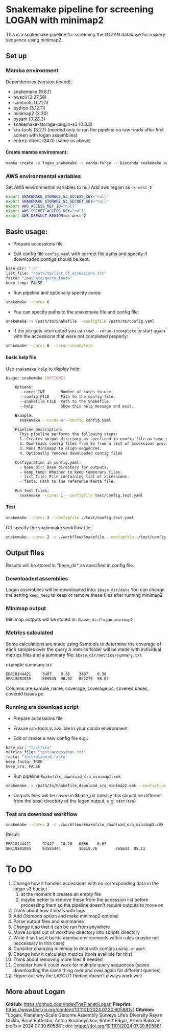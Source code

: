 # Snakemake pipeline for screening LOGAN with minimap2

This is a snakemake pipeline for screening the LOGAN database for a query sequence using minimap2.

## Set up 
### Mamba environment

Dependencies (version tested):

- snakemake (9.8.1)
- awscli (2.27.58)
- samtools (1.22.1)
- python (3.12.11)
- minimap2 (2.30)
- pysam (0.23.3)
- snakemake-storage-plugin-s3 (0.3.3)
- sra-tools (3.2.1) (needed only to run the pipeline on raw reads after first screen with logan assemblies)
- entrez-direct (24.0) (same as above)

#### Create mamba environment:

``` bash
mamba create -n logan_snakemake -c conda-forge -c bioconda snakemake awscli minimap2 samtools snakemake-storage-plugin-s3 pysam sra-tools entrez-direct
```

### AWS environmental variables

Set AWS environmental variables to null
Add aws region as `us-west-2`

``` bash
export SNAKEMAKE_STORAGE_S3_ACCESS_KEY="null"
export SNAKEMAKE_STORAGE_S3_SECRET_KEY="null"
export AWS_ACCESS_KEY_ID="null"
export AWS_SECRET_ACCESS_KEY="null"
export AWS_DEFAULT_REGION=us-west-2
```

## Basic usage:

- Prepare accessions file 

- Edit config file `config.yaml` with correct file paths and specify if downloaded contigs should be kept:

``` bash
base_dir: "./"
list_file: "/path/to/list_of_accessions.txt"
fasta: "/path/to/query.fasta"
keep_temp: FALSE
```

- Run pipeline and optionally specify cores:

``` bash
snakemake --cores 6
```

- You can specify paths to the snakemake file and config file:

``` bash
snakemake -s /path/to/Snakefile --configfile /path/to/config.yaml
```

- If the job gets interrupted you can use `--rerun-incomplete` to start again with the accessions that were not completed properly:

``` bash
snakemake --cores 6 --rerun-incomplete
```

#### basic help file 

Use `snakemake help` to display help:

```bash 
Usage: snakemake [OPTIONS]

    Options:
      --cores INT       Number of cores to use.
      --config FILE     Path to the config file.
      --snakefile FILE  Path to the Snakefile.
      --help            Show this help message and exit.

    Example:
      snakemake --cores 4 --config config.yaml

    Pipeline Description:
      This pipeline performs the following steps:
      1. Creates output directory as specficed in config file as base_dir.
      2. Downloads contig files from S3 from a list of accessions provided.
      3. Runs Minimap2 to align sequences.
      4. Optionally removes downloaded contig files

    Configuration in config.yaml:
      - base_dir: Base directory for outputs.
      - keep_temp: Whether to keep temporary files.
      - list_file: File containing list of accessions.
      - fasta: Path to the reference fasta file.

    Run test files:
      snakemake --cores 1 --configfile test/config.test.yaml
```

#### Test

```bash
snakemake --cores 2 --configfile ./test/config.test.yaml 
```
OR specify the snakemake workflow file:
```bash
snakemake --cores 2 -s ./workflow/Snakefile --configfile ./test/config.test.yaml  
```

## Output files

Results will be stored in "base_dir" as specified in config file.

### Downloaded assemblies
Logan assemblies will be downloaded into:
`$base_dir/data`
You can change the setting `keep_temp` to keep or remove these files after running minimap2.

### Minimap output
Minimap outputs will be stored in: 
`$base_dir/logan_minimap2`

### Metrics calculated
Some calculations are made using Samtools to determine the coverage of each samples over the query
A metrics folder will be made with individual metrics files and a summary file:
 `$base_dir/metrics/summary.txt`

example summary.txt:
``` bash
ERR10144421     3407    0.38    3407    0.38
SRR19201055     889035  98.82   882276  98.07
```

Columns are sample_name, coverage, coverage pc, covered bases, covered bases pc 

### Running sra download script

- Prepare accessions file 

- Ensure sra-tools is availble in your conda environment

- Edit or create a new config file e.g.:
``` bash
base_dir: "test/sra"
metrics_file: "test/accessions.txt"
fasta: "test/plasmid.fasta"
keep_fastq: TRUE
keep_sra: FALSE
```

- Run pipeline `Snakefile_download_sra_minimap2.smk`

``` bash
snakemake -s /path/to/Snakefile_download_sra_minimap2.smk --configfile /path/to/config.yaml
```

- Outputs files will be saved in $base_dir (ideally this should be different from the base directory of the logan output, e.g. `test/sra`)

### Test sra download workflow

``` bash 
snakemake --cores 2 -s ./workflow/Snakefile_download_sra_minimap2.smk --configfile ./test/config.test_sra.yaml 
```

Result:
``` bash
ERR10144421     92447   10.28   6066    0.67
SRR19201055     94555444        10510.76        765643  85.11
```

# To DO

1. Change how it handles accessions with no corresponding data in the logan s3 bucket
   1. at the moment it creates an empty file
   2. maybe better to remove these from the accession list before processing them so the pipeline doesn't require outputs to move on
2. Think about how it deals with logs
3. Add *Diamond* option and make minimap2 optional
4. Parse output files and summarise
5. Change it so that it can be run from anywhere
6. Move scripts out of workflow directory into scripts directory
7. Write it so that it builds mamba environments within rules (maybe not neccessary in this case)
8. Consider changing minimap to deal with contigs using `-x asm5`
9. Change how it calculates metrics (tools availible for this)
10. Think about removing more files if needed
11. Consider how it could work for multiple query sequences (saves downloading the same thing over and over again for different queries)
12. Figure out why the LAYOUT finding doesn't always work well

## More about Logan
**GitHub:** https://github.com/IndexThePlanet/Logan
**Preprint:** https://www.biorxiv.org/content/10.1101/2024.07.30.605881v1
**Citation:** "Logan: Planetary-Scale Genome Assembly Surveys Life’s Diversity
Rayan Chikhi, Brice Raffestin, Anton Korobeynikov, Robert Edgar, Artem Babaian
bioRxiv 2024.07.30.605881; doi: https://doi.org/10.1101/2024.07.30.605881

